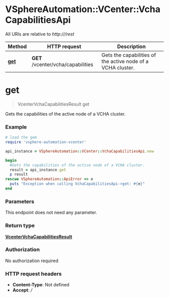 # VSphereAutomation::VCenter::VchaCapabilitiesApi

All URIs are relative to *http:///rest*

Method | HTTP request | Description
------------- | ------------- | -------------
[**get**](VchaCapabilitiesApi.md#get) | **GET** /vcenter/vcha/capabilities | Gets the capabilities of the active node of a VCHA cluster.


# **get**
> VcenterVchaCapabilitiesResult get

Gets the capabilities of the active node of a VCHA cluster.

### Example
```ruby
# load the gem
require 'vsphere-automation-vcenter'

api_instance = VSphereAutomation::VCenter::VchaCapabilitiesApi.new

begin
  #Gets the capabilities of the active node of a VCHA cluster.
  result = api_instance.get
  p result
rescue VSphereAutomation::ApiError => e
  puts "Exception when calling VchaCapabilitiesApi->get: #{e}"
end
```

### Parameters
This endpoint does not need any parameter.

### Return type

[**VcenterVchaCapabilitiesResult**](VcenterVchaCapabilitiesResult.md)

### Authorization

No authorization required

### HTTP request headers

 - **Content-Type**: Not defined
 - **Accept**: */*



